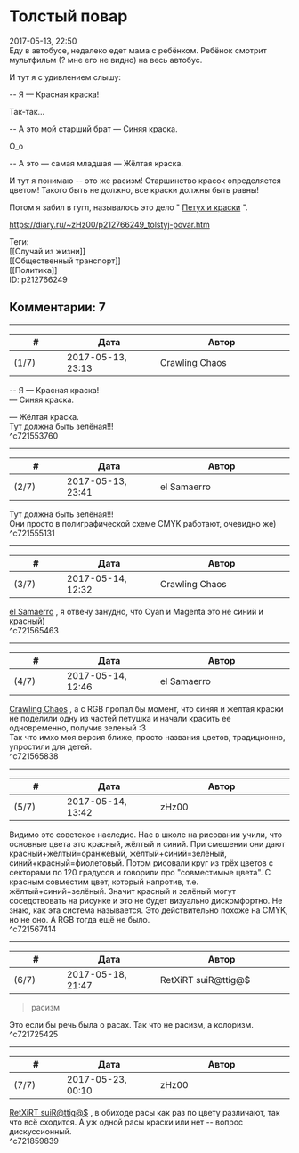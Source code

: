 Толстый повар
=============

  
2017-05-13, 22:50  
 Еду в автобусе, недалеко едет мама с ребёнком. Ребёнок смотрит мультфильм (? мне его не видно) на весь автобус.   
   
 И тут я с удивлением слышу:   
   
 -- Я — Красная краска!   
   
 Так-так...   
   
 -- А это мой старший брат — Синяя краска.   
   
 О\_о   
   
 -- А это — самая младшая — Жёлтая краска.   
   
 И тут я понимаю -- это же расизм! Старшинство красок определяется цветом! Такого быть не должно, все краски должны быть равны!   
   
 Потом я забил в гугл, называлось это дело "  [Петух и краски](https://www.youtube.com/watch?v=MWwILW7ebTs)  ".   
  
<https://diary.ru/~zHz00/p212766249_tolstyj-povar.htm>  
  
Теги:  
[[Случай из жизни]]  
[[Общественный транспорт]]  
[[Политика]]  
ID: p212766249  


Комментарии: 7
--------------

  


---



|         #         |              Дата              |                     Автор                     |           ID           |
| --- | --- | --- | --- |
| (1/7) | 2017-05-13, 23:13 | Crawling Chaos | c721553760 |

  
  -- Я — Красная краска!   
   — Синяя краска.    
   
  — Жёлтая краска.    
 Тут должна быть зелёная!!!   
 ^c721553760

---



|         #         |              Дата              |                     Автор                     |           ID           |
| --- | --- | --- | --- |
| (2/7) | 2017-05-13, 23:41 | el Samaerro | c721555131 |

  
  Тут должна быть зелёная!!!    
 Они просто в полиграфической схеме CMYK работают, очевидно же)   
 ^c721555131

---



|         #         |              Дата              |                     Автор                     |           ID           |
| --- | --- | --- | --- |
| (3/7) | 2017-05-14, 12:32 | Crawling Chaos | c721565463 |

  
  [el Samaerro](http://samaerro.diary.ru "-___-")  , я отвечу занудно, что Cyan и Magenta это не синий и красный)   
 ^c721565463

---



|         #         |              Дата              |                     Автор                     |           ID           |
| --- | --- | --- | --- |
| (4/7) | 2017-05-14, 12:46 | el Samaerro | c721565838 |

  
  [Crawling Chaos](http://degozaru.diary.ru "de gozaru")  , а с RGB пропал бы момент, что синяя и желтая краски не поделили одну из частей петушка и начали красить ее одновременно, получив зеленый :3   
 Так что имхо моя версия ближе, просто названия цветов, традиционно, упростили для детей.   
 ^c721565838

---



|         #         |              Дата              |                     Автор                     |           ID           |
| --- | --- | --- | --- |
| (5/7) | 2017-05-14, 13:42 | zHz00 | c721567414 |

  
 Видимо это советское наследие. Нас в школе на рисовании учили, что основные цвета это красный, жёлтый и синий. При смешении они дают красный+жёлтый=оранжевый, жёлтый+синий=зелёный, синий+красный=фиолетовый. Потом рисовали круг из трёх цветов с секторами по 120 градусов и говорили про "совместимые цвета". С красным совместим цвет, который напротив, т.е. жёлтый+синий=зелёный. Значит красный и зелёный могут соседствовать на рисунке и это не будет визуально дискомфортно. Не знаю, как эта система называется. Это действительно похоже на CMYK, но не оно. А RGB тогда ещё не было.   
 ^c721567414

---



|         #         |              Дата              |                     Автор                     |           ID           |
| --- | --- | --- | --- |
| (6/7) | 2017-05-18, 21:47 | RetXiRT suiR@ttig@$ | c721725425 |

  
  
>   расизм  

 Это если бы речь была о расах. Так что не расизм, а колоризм.    
 ^c721725425

---



|         #         |              Дата              |                     Автор                     |           ID           |
| --- | --- | --- | --- |
| (7/7) | 2017-05-23, 00:10 | zHz00 | c721859839 |

  
  [RetXiRT suiR@ttig@$](http://Hellspawn.diary.ru "Горчичник")  , в обиходе расы как раз по цвету различают, так что всё сходится. А уж одной расы краски или нет -- вопрос дискуссионный.   
 ^c721859839